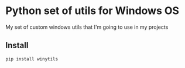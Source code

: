 # Python set of utils for Windows OS

My set of custom windows utils that I'm going to use in my projects

## Install

```bash
pip install winytils
```
